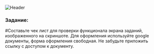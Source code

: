 ![Header](https://lh5.googleusercontent.com/8m8C788Yxt6rcJaQINrQ9DvBdxQST2kyXLmnjRbXlljgL6twierv6Asj150yUZi-NO37czxIcrT0Uac1vyW1SWzuWNM2KOuNYnJBrjClnnzAT2jCCYnGx1X-Dac6ayH8Rw=w606)

### Задание:
#Составьте чек лист для проверки функционала экрана заданий, изображенного на скриншоте. Для оформления используйте google документы, форма оформления свободная. Не забудьте приложить ссылку с доступом к документу.
